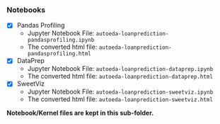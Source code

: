 ### Notebooks

- [X] Pandas Profiling
  - Jupyter Notebook File: ``` autoeda-loanprediction-pandasprofiling.ipynb ```
  - The converted html file: ``` autoeda-loanprediction-pandasprofiling.html ```
- [X] DataPrep
  - Jupyter Notebook File: ``` autoeda-loanprediction-dataprep.ipynb ```
  - The converted html file: ``` autoeda-loanprediction-dataprep.html ```
- [X] SweetViz
  - Jupyter Notebook File: ``` autoeda-loanprediction-sweetviz.ipynb ```
  - The converted html file: ``` autoeda-loanprediction-sweetviz.html ```

**Notebook/Kernel files are kept in this sub-folder.**


